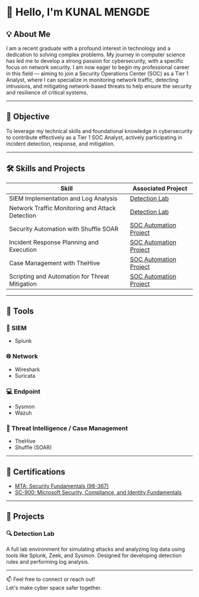 # 👋 Hello, I'm KUNAL MENGDE

## 💡 About Me
I am a recent graduate with a profound interest in technology and a dedication to solving complex problems.
My journey in computer science has led me to develop a strong passion for cybersecurity, with a specific focus on network security. I am now eager to begin my professional career in this field — aiming to join a Security Operations Center (SOC) as a Tier 1 Analyst, where I can specialize in monitoring network traffic, detecting intrusions, and mitigating network-based threats to help ensure the security and resilience of critical systems.



---

## 🎯 Objective
To leverage my technical skills and foundational knowledge in cybersecurity to contribute effectively as a Tier 1 SOC Analyst, actively participating in incident detection, response, and mitigation.

---

## 🛠️ Skills and Projects

| Skill | Associated Project |
|-------|---------------------|
| SIEM Implementation and Log Analysis | [Detection Lab](#detection-lab) |
| Network Traffic Monitoring and Attack Detection | [Detection Lab](#detection-lab) |
| Security Automation with Shuffle SOAR | [SOC Automation Project](#soc-automation-project) |
| Incident Response Planning and Execution | [SOC Automation Project](#soc-automation-project) |
| Case Management with TheHive | [SOC Automation Project](#soc-automation-project) |
| Scripting and Automation for Threat Mitigation | [SOC Automation Project](#soc-automation-project) |

---

## 🧰 Tools

### 🔐 SIEM
- Splunk

### 🌐 Network
- Wireshark
- Suricata

### 💻 Endpoint
- Sysmon
- Wazuh

### 🧠 Threat Intelligence / Case Management
- TheHive
- Shuffle (SOAR)

---

## 📜 Certifications

- [MTA: Security Fundamentals (98-367)](https://learn.microsoft.com/en-us/certifications/mta-security-fundamentals/)
- [SC-900: Microsoft Security, Compliance, and Identity Fundamentals](https://learn.microsoft.com/en-us/certifications/exams/sc-900/)

---

## 📂 Projects

### 🔍 Detection Lab
A full lab environment for simulating attacks and analyzing log data using tools like Splunk, Zeek, and Sysmon. Designed for developing detection rules and performing log analysis.

---

📫 Feel free to connect or reach out!  
Let's make cyber space safer together.  

